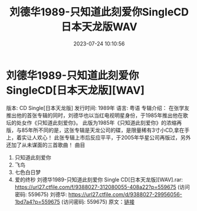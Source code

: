 ﻿---
title: 刘德华1989-只知道此刻爱你SingleCD日本天龙版WAV
date: 2023-07-24 10:10:56
categories: WAV车载音乐、镜像
tags: 华语中文
---
# 刘德华1989-只知道此刻爱你SingleCD[日本天龙版][WAV]

版本: CD Single[日本天龙版]
发行时间: 1989年
语言: 粤语
专辑介绍：
在张学友推出他的首张专辑的同时，刘德华也以当红电视明星身份，于1985年推出他在歌坛的处女作《只知道此刻爱你》。
此版为1985年《只知道此刻爱你》的浓缩再版，与85年所不同的是，这张专辑是天龙公司的碟，是限量稀有3寸小CD,拿在手上，着实让人欢心！
此张专辑上市后反应平平，于2005年华星公司再版过，另外还加了从未谋面的三首歌曲！
曲目
01. 只知道此刻爱你
02. 飞鸟
03. 七色白日梦
04. 爱的终秒
刘德华1989-只知道此刻爱你 Single CD[日本天龙版][WAV].rar: https://url27.ctfile.com/f/9388027-312080055-408a22?p=559675
(访问密码: 559675)
刘德华: https://url27.ctfile.com/d/9388027-29956056-1bd7a4?p=559675
(访问密码: 559675)
原文：[链接](https://blog.sina.com.cn/s/blog_1647c7e76010312tl.html)